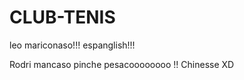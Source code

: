 CLUB-TENIS
==========


leo mariconaso!!!   espanglish!!!


Rodri mancaso pinche pesacoooooooo !! Chinesse XD
